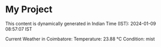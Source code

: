 # My Project

This content is dynamically generated in Indian Time (IST): 2024-01-09 08:57:07 IST


Current Weather in Coimbatore:
Temperature: 23.88 °C
Condition: mist
